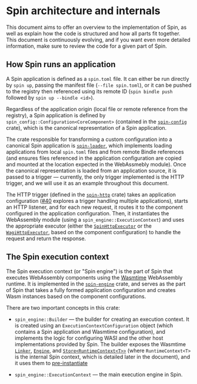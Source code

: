 # Spin architecture and internals

This document aims to offer an overview to the implementation of Spin, as well
as explain how the code is structured and how all parts fit together. This
document is continuously evolving, and if you want even more detailed
information, make sure to review the code for a given part of Spin.

## How Spin runs an application

A Spin application is defined as a `spin.toml` file. It can either be run
directly by `spin up`, passing the manifest file (`--file spin.toml`), or it can
be pushed to the registry then referenced using its remote ID
(`spin bindle push` followed by `spin up --bindle <id>`).

Regardless of the application origin (local file or remote reference from the
registry), a Spin application is defined by
`spin_config::Configuration<CoreComponent>` (contained in the
[`spin-config`](../crates/config) crate), which is the canonical representation
of a Spin application.

The crate responsible for transforming a custom configuration into a canonical
Spin application is [`spin-loader`](../crates/loader), which implements loading
applications from local `spin.toml` files and from remote Bindle references (and
ensures files referenced in the application configuration are copied and mounted
at the location expected in the WebAssmebly module). Once the canonical
representation is loaded from an application source, it is passed to a trigger —
currently, the only trigger implemented is the HTTP trigger, and we will use it
as an example throughout this document.

The HTTP trigger (defined in the [`spin-http`](../crates/http) crate) takes an
application configuration ([#40](https://github.com/fermyon/spin/issues/40)
explores a trigger handling multiple applications), starts an HTTP listener, and
for each new request, it routes it to the component configured in the
application configuration. Then, it instantiates the WebAssembly module (using a
`spin_engine::ExecutionContext`) and uses the appropriate executor (either the
[`SpinHttpExecutor`](../crates/http/src/spin.rs) or the
[`WagiHttpExecutor`](../crates/http/src/wagi.rs), based on the component
configuration) to handle the request and return the response.

## The Spin execution context

The Spin execution context (or "Spin engine") is the part of Spin that executes
WebAssembly components using the
[Wasmtime](https://github.com/bytecodealliance/wasmtime) WebAssembly runtime. It
is implemented in the [`spin-engine`](../crates/engine/) crate, and serves as
the part of Spin that takes a fully formed application configuration and creates
Wasm instances based on the component configurations.

There are two important concepts in this crate:

- `spin_engine::Builder` — the builder for creating an execution context. It is
  created using an `ExecutionContextConfiguration` object (which contains a Spin
  application and Wasmtime configuration), and implements the logic for
  configuring WASI and the other host implementations provided by Spin. The
  builder exposes the Wasmtime
  [`Linker`](https://docs.rs/wasmtime/latest/wasmtime/struct.Linker.html),
  [`Engine`](https://docs.rs/wasmtime/latest/wasmtime/struct.Engine.html), and
  [`Store<RuntimeContext<T>>`](https://docs.rs/wasmtime/latest/wasmtime/struct.Store.html)
  (where `RuntimeContext<T>` is the internal Spin context, which is detailed
  later in the document), and it uses them to [pre-instantiate]()

- `spin_engine::ExecutionContext` — the main execution engine in Spin.
